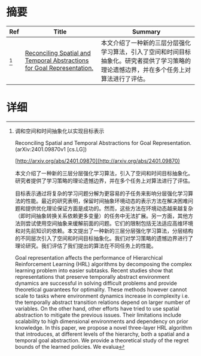 # 摘要

| Ref | Title | Summary |
| --- | --- | --- |
| [^1] | [Reconciling Spatial and Temporal Abstractions for Goal Representation.](http://arxiv.org/abs/2401.09870) | 本文介绍了一种新的三层分层强化学习算法，引入了空间和时间目标抽象化。研究者提供了学习策略的理论遗憾边界，并在多个任务上对算法进行了评估。 |

# 详细

[^1]: 调和空间和时间抽象化以实现目标表示

    Reconciling Spatial and Temporal Abstractions for Goal Representation. (arXiv:2401.09870v1 [cs.LG])

    [http://arxiv.org/abs/2401.09870](http://arxiv.org/abs/2401.09870)

    本文介绍了一种新的三层分层强化学习算法，引入了空间和时间目标抽象化。研究者提供了学习策略的理论遗憾边界，并在多个任务上对算法进行了评估。

    

    目标表示通过将复杂的学习问题分解为更容易的子任务来影响分层强化学习算法的性能。最近的研究表明，保留时间抽象环境动态的表示方法在解决困难问题和提供优化理论保证方面是成功的。然而，这些方法在环境动态越来越复杂（即时间抽象转换关系依赖更多变量）的任务中无法扩展。另一方面，其他方法则尝试使用空间抽象来缓解前面的问题。它们的限制包括无法适应高维环境和对先前知识的依赖。本文提出了一种新的三层分层强化学习算法，分层结构的不同层次引入了空间和时间目标抽象化。我们对学习策略的遗憾边界进行了理论研究。我们评估了我们提出的算法在不同任务上的性能。

    Goal representation affects the performance of Hierarchical Reinforcement Learning (HRL) algorithms by decomposing the complex learning problem into easier subtasks. Recent studies show that representations that preserve temporally abstract environment dynamics are successful in solving difficult problems and provide theoretical guarantees for optimality. These methods however cannot scale to tasks where environment dynamics increase in complexity i.e. the temporally abstract transition relations depend on larger number of variables. On the other hand, other efforts have tried to use spatial abstraction to mitigate the previous issues. Their limitations include scalability to high dimensional environments and dependency on prior knowledge.  In this paper, we propose a novel three-layer HRL algorithm that introduces, at different levels of the hierarchy, both a spatial and a temporal goal abstraction. We provide a theoretical study of the regret bounds of the learned policies. We evalua
    

